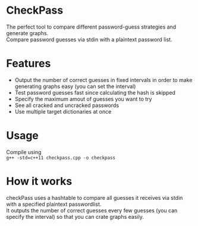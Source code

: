 # CheckPass
The perfect tool to compare different password-guess strategies and generate graphs.      
Compare password guesses via stdin with a plaintext password list.     

# Features

* Output the number of correct guesses in fixed intervals in order to make generating graphs easy (you can set the interval)
* Test password guesses fast since calculating the hash is skipped
* Specify the maximum amout of guesses you want to try
* See all cracked and uncracked passwords
* Use multiple target dictionaries at once


# Usage
Compile using        
<code>g++ -std=c++11 checkpass.cpp -o checkpass</code>      

# How it works

checkPass uses a hashtable to compare all guesses it receives via stdin with a specified plaintext passwordlist.    
It outputs the number of correct guesses every few guesses (you can specify the interval) so that you can crate graphs easily.
